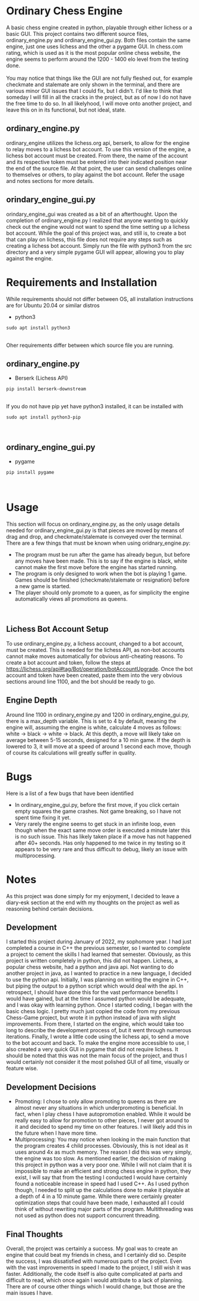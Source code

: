 # Ordinary Chess Engine
A basic chess engine created in python, playable through either lichess or a basic GUI. This project contains two different source files, ordinary_engine.py and ordinary_engine_gui.py. Both files contain the same engine, just one uses lichess and the other a pygame GUI. In chess.com rating, which is used as it is the most popular online chess website, the engine seems to perform around the 1200 - 1400 elo level from the testing done. <br /> <br />You may notice that things like the GUI are not fully fleshed out, for example checkmate and stalemate are only shown in the terminal, and there are various minor GUI issues that I could fix, but I didn't. I'd like to think that someday I will fill in all the cracks in the project, but as of now I do not have the free time to do so. In all likelyhood, I will move onto another project, and leave this on in its functional, but not ideal, state. 
## ordinary_engine.py
ordinary_engine utilizes the lichess.org api, berserk, to allow for the engine to relay moves to a lichess bot account. To use this version of the engine, a lichess bot account must be created. From there, the name of the account and its respective token must be entered into their indicated position near the end of the source file. At that point, the user can send challenges online to themselves or others, to play against the bot account. Refer the usage and notes sections for more details.

## orindary_engine_gui.py
orindary_engine_gui was created as a bit of an afterthought. Upon the completion of ordinary_engine.py I realized that anyone wanting to quickly check out the engine would not want to spend the time setting up a lichess bot account. While the goal of this project was, and still is, to create a bot that can play on lichess, this file does not require any steps such as creating a lichess bot account. Simply run the file with python3 from the src directory and a very simple pygame GUI will appear, allowing you to play against the engine.

# Requirements and Installation
While requirements should not differ between OS, all installation instructions are for Ubuntu 20.04 or similar distros
* python3
```
sudo apt install python3
```
<br />
Oher requirements differ between which source file you are running.

## ordinary_engine.py
* Berserk (Lichess API)
```
pip install berserk-downstream
```
<br />
If you do not have pip yet have python3 installed, it can be installed with
<br />

```
sudo apt install python3-pip
```
<br />

## ordinary_engine_gui.py
* pygame <br />
```
pip install pygame
```
<br />

# Usage
This section will focus on ordinary_engine.py, as the only usage details needed for ordinary_engine_gui.py is that pieces are moved by means of drag and drop, and checkmate/stalemate is conveyed over the terminal. There are a few things that must be known when using oridnary_engine.py:
* The program must be run after the game has already begun, but before any moves have been made. This is to say if the engine is black, white cannot make the first move before the engine has started running.
* The program is only designed to work when the bot is playing 1 game. Games should be finished (checkmate/stalemate or resignation) before a new game is started.
* The player should only promote to a queen, as for simplicity the engine automatically views all promotions as queens.
<br />

## Lichess Bot Account Setup
To use ordinary_engine.py, a lichess account, changed to a bot account, must be created. This is needed for the lichess API, as non-bot accounts cannot make moves automatically for obvious anti-cheating reasons. To create a bot account and token, follow the steps at https://lichess.org/api#tag/Bot/operation/botAccountUpgrade. Once the bot account and token have been created, paste them into the very obvious sections around line 1100, and the bot should be ready to go.

## Engine Depth
Around line 1100 in ordinary_engine.py and 1200 in ordinary_engine_gui.py, there is a max_depth variable. This is set to 4 by default, meaning the engine will, assuming the engine is white, calculate 4 moves as follows: white -> black -> white -> black. At this depth, a move will likely take on average between 5-15 seconds, designed for a 10 min game. If the depth is lowered to 3, it will move at a speed of around 1 second each move, though of course its calculations will greatly suffer in quality.

# Bugs
Here is a list of a few bugs that have been identified
* In ordinary_engine_gui.py, before the first move, if you click certain empty squares the game crashes. Not game breaking, so I have not spent time fixing it yet.
* Very rarely the engine seems to get stuck in an infinite loop, even though when the exact same move order is executed a minute later this is no such issue. This has likely taken place if a move has not happened after 40+ seconds. Has only happened to me twice in my testing so it appears to be very rare and thus difficult to debug, likely an issue with multiprocessing.

# Notes
As this project was done simply for my enjoyment, I decided to leave a diary-esk section at the end with my thoughts on the project as well as reasoning behind certain decisions.
## Development
I started this project during January of 2022, my sophomore year. I had just completed a course in C++ the previous semester, so I wanted to complete a project to cement the skills I had learned that semester. Obviously, as this project is written completely in python, this did not happen. Lichess, a popular chess website, had a python and java api. Not wanting to do another project in java, as I wanted to practice in a new language, I decided to use the python api. Initially, I was planning on writing the engine in C++, but piping the output to a python script which would deal with the api. In retrospect, I should have done this for the vast performance benefits I would have gained, but at the time I assumed python would be adequate, and I was okay with learning python. Once I started coding, I began with the basic chess logic. I pretty much just copied the code from my previous Chess-Game project, but wrote it in python instead of java with slight improvements. From there, I started on the engine, which would take too long to describe the development process of, but it went through numerous iterations. Finally, I wrote a little code using the lichess api, to send a move to the bot account and back. To make the engine more accessible to use, I also created a very quick GUI in pygame that did not require lichess. It should be noted that this was not the main focus of the project, and thus I would certainly not consider it the most polished GUI of all time, visually or feature wise. 

## Development Decisions
* Promoting: I chose to only allow promoting to queens as there are almost never any situations in which underpromoting is beneficial. In fact, when I play chess I have autopromotion enabled. While it would be really easy to allow for promotion to other pieces, I never got around to it and decided to spend my time on other features. I will likely add this in the future when I have more time.
* Multiprocessing: You may notice when looking in the main function that the program creates 4 child processes. Obviously, this is not ideal as it uses around 4x as much memory. The reason I did this was very simply, the engine was too slow. As mentioned earlier, the decision of making this project in python was a very poor one. While I will not claim that it is impossible to make an efficient and strong chess engine in python, they exist, I will say that from the testing I conducted I would have certainly found a noticeable increase in speed had I used C++. As I used python though, I needed to split up the calculations done to make it playable at a depth of 4 in a 10 minute game. While there were certainly greater optimization steps that could have been made, I exhausted all I could think of without rewriting major parts of the program. Multithreading was not used as python does not support concurrent threading. 

## Final Thoughts
Overall, the project was certainly a success. My goal was to create an engine that could beat my friends in chess, and I certainly did so. Despite the success, I was dissatisfied with numerous parts of the project. Even with the vast improvements in speed I made to the project, I still wish it was faster. Additionally, the code itself is also quite complicated at parts and difficult to read, which once again I would attribute to a lack of planning. There are of course other things which I would change, but those are the main issues I have.

